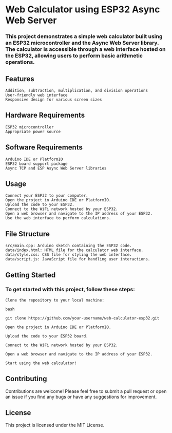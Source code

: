 # Web Calculator using ESP32 Async Web Server

### This project demonstrates a simple web calculator built using an ESP32 microcontroller and the Async Web Server library. The calculator is accessible through a web interface hosted on the ESP32, allowing users to perform basic arithmetic operations.
## Features

    Addition, subtraction, multiplication, and division operations
    User-friendly web interface
    Responsive design for various screen sizes

## Hardware Requirements

    ESP32 microcontroller
    Appropriate power source

## Software Requirements

    Arduino IDE or PlatformIO
    ESP32 board support package
    Async TCP and ESP Async Web Server libraries

## Usage

    Connect your ESP32 to your computer.
    Open the project in Arduino IDE or PlatformIO.
    Upload the code to your ESP32.
    Connect to the WiFi network hosted by your ESP32.
    Open a web browser and navigate to the IP address of your ESP32.
    Use the web interface to perform calculations.

## File Structure

    src/main.cpp: Arduino sketch containing the ESP32 code.
    data/index.html: HTML file for the calculator web interface.
    data/style.css: CSS file for styling the web interface.
    data/script.js: JavaScript file for handling user interactions.

## Getting Started

### To get started with this project, follow these steps:

    Clone the repository to your local machine:

    bash

    git clone https://github.com/your-username/web-calculator-esp32.git

    Open the project in Arduino IDE or PlatformIO.

    Upload the code to your ESP32 board.

    Connect to the WiFi network hosted by your ESP32.

    Open a web browser and navigate to the IP address of your ESP32.

    Start using the web calculator!

## Contributing

Contributions are welcome! Please feel free to submit a pull request or open an issue if you find any bugs or have any suggestions for improvement.

## License
This project is licensed under the MIT License.
